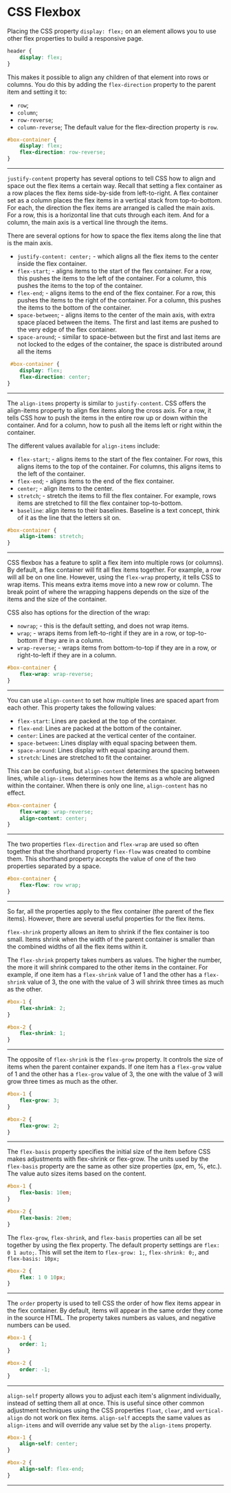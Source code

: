 # CSS Flexbox

Placing the CSS property `display: flex;` on an element allows you to use other flex properties to build a responsive page.
```css
header {
    display: flex;
}
```
This makes it possible to align any children of that element into rows or columns. You do this by adding the `flex-direction` property to the parent item and setting it to:
 - `row`; 
 - `column`;
 - `row-reverse`;
 - `column-reverse`;
 The default value for the flex-direction property is `row`.

```css
#box-container {
    display: flex;
    flex-direction: row-reverse;
}
```

---
`justify-content` property has several options to tell CSS how to align and space out the flex items a certain way. Recall that setting a flex container as a row places the flex items side-by-side from left-to-right. A flex container set as a column places the flex items in a vertical stack from top-to-bottom. For each, the direction the flex items are arranged is called the main axis. For a row, this is a horizontal line that cuts through each item. And for a column, the main axis is a vertical line through the items.

There are several options for how to space the flex items along the line that is the main axis.
 - `justify-content: center;` - which aligns all the flex items to the center inside the flex container.
 - `flex-start`; - aligns items to the start of the flex container. For a row, this pushes the items to the left of the container. For a column, this pushes the items to the top of the container.
 - `flex-end`; - aligns items to the end of the flex container. For a row, this pushes the items to the right of the container. For a column, this pushes the items to the bottom of the container.
 - `space-between`; - aligns items to the center of the main axis, with extra space placed between the items. The first and last items are pushed to the very edge of the flex container.
 - `space-around`; - similar to space-between but the first and last items are not locked to the edges of the container, the space is distributed around all the items

```css
 #box-container {
    display: flex;
    flex-direction: center;
}
```

---
The `align-items` property is similar to `justify-content`. CSS offers the align-items property to align flex items along the cross axis. For a row, it tells CSS how to push the items in the entire row up or down within the container. And for a column, how to push all the items left or right within the container.

The different values available for `align-items` include:
 - `flex-start`; - aligns items to the start of the flex container. For rows, this aligns items to the top of the container. For columns, this aligns items to the left of the container.
 - `flex-end`; - aligns items to the end of the flex container.
 - `center`; - align items to the center.
 - `stretch`; - stretch the items to fill the flex container. For example, rows items are stretched to fill the flex container top-to-bottom.
 - `baseline`: align items to their baselines. Baseline is a text concept, think of it as the line that the letters sit on.

```css
#box-container {
    align-items: stretch;
}
```

---
CSS flexbox has a feature to split a flex item into multiple rows (or columns). By default, a flex container will fit all flex items together. For example, a row will all be on one line. However, using the `flex-wrap` property, it tells CSS to wrap items. This means extra items move into a new row or column. The break point of where the wrapping happens depends on the size of the items and the size of the container.

CSS also has options for the direction of the wrap:
 - `nowrap`; - this is the default setting, and does not wrap items.
 - `wrap`; - wraps items from left-to-right if they are in a row, or top-to-bottom if they are in a column.
 - `wrap-reverse`; - wraps items from bottom-to-top if they are in a row, or right-to-left if they are in a column.

```css
#box-container {
    flex-wrap: wrap-reverse;
}
```

---
You can use `align-content` to set how multiple lines are spaced apart from each other. This property takes the following values:
 - `flex-start`: Lines are packed at the top of the container.
 - `flex-end`: Lines are packed at the bottom of the container.
 - `center`: Lines are packed at the vertical center of the container.
 - `space-between`: Lines display with equal spacing between them.
 - `space-around`: Lines display with equal spacing around them.
 - `stretch`: Lines are stretched to fit the container.

This can be confusing, but `align-content` determines the spacing between lines, while `align-items` determines how the items as a whole are aligned within the container. When there is only one line, `align-content` has no effect.

```css
#box-container {
    flex-wrap: wrap-reverse;
    align-content: center;
}
```

---
The two properties `flex-direction` and `flex-wrap` are used so often together that the shorthand property `flex-flow` was created to combine them. This shorthand property accepts the value of one of the two properties separated by a space.

```css
#box-container {
    flex-flow: row wrap;
}
```

---
So far, all the properties apply to the flex container (the parent of the flex items). However, there are several useful properties for the flex items. 

`flex-shrink` property allows an item to shrink if the flex container is too small. Items shrink when the width of the parent container is smaller than the combined widths of all the flex items within it.

The `flex-shrink` property takes numbers as values. The higher the number, the more it will shrink compared to the other items in the container. For example, if one item has a `flex-shrink` value of 1 and the other has a `flex-shrink` value of 3, the one with the value of 3 will shrink three times as much as the other.

```css
#box-1 {
    flex-shrink: 2;
}

#box-2 {
    flex-shrink: 1;
}
```

---
The opposite of `flex-shrink` is the `flex-grow` property. It controls the size of items when the parent container expands. If one item has a `flex-grow` value of 1 and the other has a `flex-grow` value of 3, the one with the value of 3 will grow three times as much as the other.

```css
#box-1 {
    flex-grow: 3;
}

#box-2 {
    flex-grow: 2;
}
```

---
The `flex-basis` property specifies the initial size of the item before CSS makes adjustments with flex-shrink or flex-grow. The units used by the `flex-basis` property are the same as other size properties (px, em, %, etc.). The value auto sizes items based on the content.

```css
#box-1 {
    flex-basis: 10em;
}

#box-2 {
    flex-basis: 20em;
}
```

The `flex-grow`, `flex-shrink`, and `flex-basis` properties can all be set together by using the flex property. The default property settings are `flex: 0 1 auto;`. This will set the item to `flex-grow: 1;`, `flex-shrink: 0;`, and `flex-basis: 10px;`

```css
#box-2 {
    flex: 1 0 10px;
}
```

---
The `order` property is used to tell CSS the order of how flex items appear in the flex container. By default, items will appear in the same order they come in the source HTML. The property takes numbers as values, and negative numbers can be used.

```css
#box-1 {
    order: 1;
}

#box-2 {
    order: -1;
}
```

---
`align-self` property allows you to adjust each item's alignment individually, instead of setting them all at once. This is useful since other common adjustment techniques using the CSS properties `float`, `clear`, and `vertical-align` do not work on flex items. `align-self` accepts the same values as `align-items` and will override any value set by the `align-items` property.

```css
#box-1 {
    align-self: center;
}

#box-2 {
    align-self: flex-end;
}
```

---